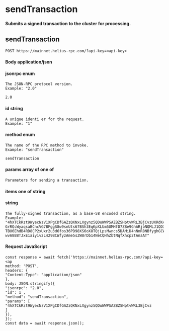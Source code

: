 # sendTransaction

#### Submits a signed transaction to the cluster for processing.

## sendTransaction

```
POST https://mainnet.helius-rpc.com/?api-key=<api-key>
```
#### Body application/json

#### jsonrpc enum

```
The JSON-RPC protocol version.
Example: "2.0"
```
```
2.0
```
#### id string

```
A unique identi er for the request.
Example: "1"
```
#### method enum

```
The name of the RPC method to invoke.
Example: "sendTransaction"
```
```
sendTransaction
```
#### params array of one of

```
Parameters for sending a transaction.
```
#### items one of string

#### string

```
The fully-signed transaction, as a base-58 encoded string.
Example:
"4hXTCkRzt9WyecNzV1XPgCDfGAZzQKNxLXgynz5QDuWWPSAZBZSHptvWRL3BjCvzUXRdKvHL2b7y
GrRQcWyaqsaBCncVG7BFggS8w9snUts67BSh3EqKpXLUm5UMHfD7ZBe9GhARjbNQMLJ1QD3Spr6oM
TBU6EhdB4RD8CP2xUxr2u3d6fos36PD98XS6oX8TQjLpsMwncs5DAMiD4nNnR8NBfyghGCWvCVifV
wvA8B8TJxE1aiyiv2L429BCWfyzAme5sZW8rDb14NeCQHhZbtNqfXhcp2tAnaAT"
```

#### Request JavaScript

```
const response = await fetch('https://mainnet.helius-rpc.com/?api-key=<ap
method: 'POST',
headers: {
"Content-Type": "application/json"
},
body: JSON.stringify({
"jsonrpc": "2.0",
"id": 1 ,
"method": "sendTransaction",
"params": [
"4hXTCkRzt9WyecNzV1XPgCDfGAZzQKNxLXgynz5QDuWWPSAZBZSHptvWRL3BjCvz
]
}),
});
const data = await response.json();
```